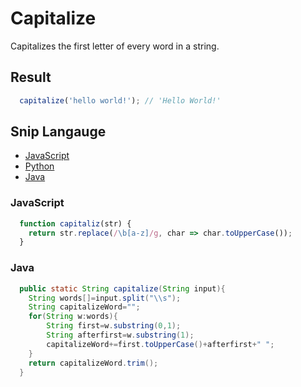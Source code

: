 # Capitalize
Capitalizes the first letter of every word in a string.

## Result
```js
  capitalize('hello world!'); // 'Hello World!'
```

## Snip Langauge
* [JavaScript](#javascript)
* [Python](#python)
* [Java](#java)

### JavaScript
```js
  function capitaliz(str) {
    return str.replace(/\b[a-z]/g, char => char.toUpperCase());
  }
```

### Java
```java
  public static String capitalize(String input){  
    String words[]=input.split("\\s");  
    String capitalizeWord="";  
    for(String w:words){  
        String first=w.substring(0,1);  
        String afterfirst=w.substring(1);  
        capitalizeWord+=first.toUpperCase()+afterfirst+" ";  
    }  
    return capitalizeWord.trim();  
  }  
```
